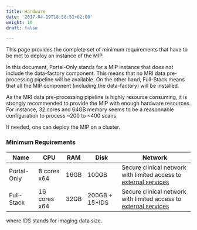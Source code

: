```yaml
---
title: Hardware
date: '2017-04-19T18:58:51+02:00'
weight: 10
draft: false

---
```


This page provides the complete set of minimum requirements that have to be met to deploy an instance of the MIP.

In this document, Portal-Only stands for a MIP instance that does not include the data-factory component. This means that no MRI data pre-processing pipeline will be available. On the other hand, Full-Stack means that all the MIP component (including the data-factory) will be installed.

As the MRI data pre-processing pipeline is highly resource consuming, it is strongly recommended to provide the MIP with enough hardware resources. For instance, 32 cores and 64GB memory seems to be a reasonnable configuration to process ~200 to ~400 scans.

If needed, one can deploy the MIP on a cluster.

### Minimum Requirements

| Name        |CPU           | RAM  | Disk           | Network
|-------------|--------------|------|----------------|----------------------------------------------------------------------------
| Portal-Only |  8 cores x64 | 16GB | 100GB          | Secure clinical network with limited access to [external services](/services)
| Full-Stack  | 16 cores x64 | 32GB | 200GB + 15*IDS | Secure clinical network with limited access to [external services](/services)

where IDS stands for imaging data size.
